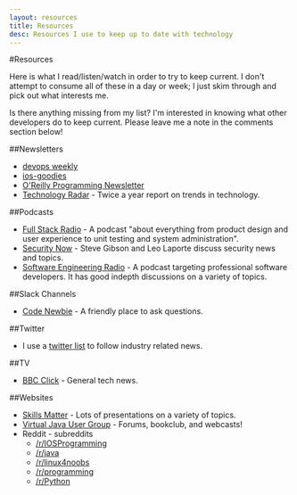 ```yaml
---
layout: resources
title: Resources
desc: Resources I use to keep up to date with technology
---
```

#Resources

Here is what I read/listen/watch in order to try to keep current.  I don't attempt to consume all of these in a day or week; I just skim through and pick out what interests me. 

Is there anything missing from my list?  I'm interested in knowing what other developers do to keep current.  Please leave me a note in the comments section below!

##Newsletters
	
* [devops weekly](http://www.devopsweekly.com) 
* [ios-goodies](http://ios-goodies.com)
* [O'Reilly Programming Newsletter](http://www.oreilly.com/programming/newsletter.csp)
* [Technology Radar](http://www.thoughtworks.com/radar) - Twice a year report on trends in technology.


##Podcasts
	
* [Full Stack Radio](http://fullstackradio.com) - A podcast "about everything from product design and user experience to unit testing and system administration".
* [Security Now](http://twit.tv/show/security-now) - Steve Gibson and Leo Laporte discuss security news and topics.
* [Software Engineering Radio](http://www.se-radio.net/) - A podcast targeting professional software developers.  It has good indepth discussions on a variety of topics.

##Slack Channels
* [Code Newbie](https://codenewbie.slack.com) - A friendly place to ask questions.

##Twitter
	
* I use a [twitter list](https://twitter.com/mgranbois/lists/software-development) to follow industry related news.


##TV

* [BBC Click](http://www.bbc.co.uk/programmes/n13xtmd5) - General tech news.


##Websites

* [Skills Matter](https://skillsmatter.com) - Lots of presentations on a variety of topics.
* [Virtual Java User Group](http://virtualjug.com) - Forums, bookclub, and webcasts! 
* Reddit - subreddits
	* [/r/IOSProgramming](https://www.reddit.com/r/iOSProgramming/)
	* [/r/java](https://www.reddit.com/r/java/)
	* [/r/linux4noobs](https://www.reddit.com/r/linux4noobs/)
	* [/r/programming](https://www.reddit.com/r/programming/)
	* [/r/Python](https://www.reddit.com/r/Python/)
		

